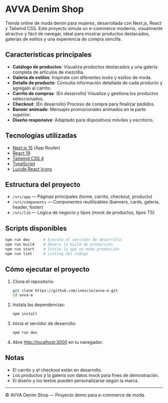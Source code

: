 # AVVA Denim Shop

Tienda online de moda denim para mujeres, desarrollada con Next.js, React y Tailwind CSS. Este proyecto simula un e-commerce moderno, visualmente atractivo y fácil de navegar, ideal para mostrar productos destacados, galerías de estilos y una experiencia de compra sencilla.

## Características principales

- **Catálogo de productos**: Visualiza productos destacados y una galería completa de artículos de mezclilla.
- **Galería de estilos**: Inspírate con diferentes looks y estilos de moda.
- **Detalle de producto**: Consulta información detallada de cada producto y agrégalo al carrito.
- **Carrito de compras**: (En desarrollo) Visualiza y gestiona los productos seleccionados.
- **Checkout**: (En desarrollo) Proceso de compra para finalizar pedidos.
- **Banner animado**: Mensajes promocionales animados en la parte superior.
- **Diseño responsive**: Adaptado para dispositivos móviles y escritorio.

## Tecnologías utilizadas

- [Next.js 15](https://nextjs.org/) (App Router)
- [React 19](https://react.dev/)
- [Tailwind CSS 4](https://tailwindcss.com/)
- [TypeScript](https://www.typescriptlang.org/)
- [Lucide React Icons](https://lucide.dev/)

## Estructura del proyecto

- `/src/app` — Páginas principales (home, carrito, checkout, producto)
- `/src/components` — Componentes reutilizables (banners, cards, galería, header, footer)
- `/src/lib` — Lógica de negocio y tipos (mock de productos, tipos TS)

## Scripts disponibles

```bash
npm run dev      # Ejecuta el servidor de desarrollo
npm run build    # Genera la build de producción
npm run start    # Inicia la app en modo producción
npm run lint     # Linting del código
```

## Cómo ejecutar el proyecto

1. Clona el repositorio:
   ```bash
   git clone https://github.com/inescio/avva-e.git
   cd avva-e
   ```
2. Instala las dependencias:
   ```bash
   npm install
   ```
3. Inicia el servidor de desarrollo:
   ```bash
   npm run dev
   ```
4. Abre [http://localhost:3000](http://localhost:3000) en tu navegador.

## Notas
- El carrito y el checkout están en desarrollo.
- Los productos y la galería son datos mock para fines de demostración.
- El diseño y los textos pueden personalizarse según la marca.

---

© AVVA Denim Shop — Proyecto demo para e-commerce de moda.

